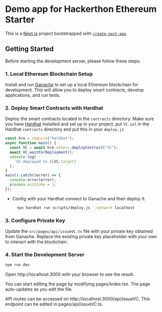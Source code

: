 # Demo app for Hackerthon Ethereum Starter

This is a [Next.js](https://nextjs.org/) project bootstrapped with [`create-next-app`](https://github.com/vercel/next.js/tree/canary/packages/create-next-app).

## Getting Started

Before starting the development server, please follow these steps:

### 1. Local Ethereum Blockchain Setup

Install and run [Ganache](https://www.trufflesuite.com/ganache) to set up a local Ethereum blockchain for development. This will allow you to deploy smart contracts, develop applications, and run tests.

### 2. Deploy Smart Contracts with Hardhat

Deploy the smart contracts located in the `contracts` directory. Make sure you have [Hardhat](https://hardhat.org/) installed and set up in your project.
put `VC.sol` in the Hardhat `contracts` directory and put this in your `deploy.js`
```javascript
const hre = require("hardhat");
async function main() {
  const VC = await hre.ethers.deployContract("VC");
  await VC.waitForDeployment();
  console.log(
    `VC deployed to ${VC.target}`
  );
}
main().catch((error) => {
  console.error(error);
  process.exitCode = 1;
});
```

- Config with your Hardhat connect to Ganache and then deploy it:

  ```bash
    npx hardhat run scripts/deploy.js --network localhost
  ```

### 3. Configure Private Key
Update the `src/pages/api/issueVC.ts` file with your private key obtained from Ganache. Replace the existing private key placeholder with your own to interact with the blockchain.

### 4. Start the Development Server
```bash
npm run dev
```

Open http://localhost:3000 with your browser to see the result.

You can start editing the page by modifying pages/index.tsx. The page auto-updates as you edit the file.

API routes can be accessed on http://localhost:3000/api/issueVC. This endpoint can be edited in pages/api/issueVC.ts.